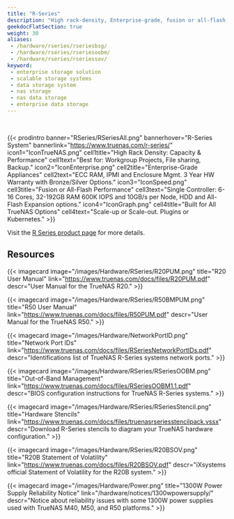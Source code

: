 ```yaml
---
title: "R-Series"
description: "High rack-density, Enterprise-grade, fusion or all-flash, performance NAS storage. Suited for workgroup projects, file sharing, backups, plugins, and Kubernetes."
geekdocFlatSection: true
weight: 30
aliases:
 - /hardware/rseries/rseriesbsg/
 - /hardware/rseries/rseriesoobm/
 - /hardware/rseries/rseriessov/
keyword:
 - enterprise storage solution
 - scalable storage systems
 - data storage system
 - nas storage
 - nas data storage
 - enterprise data storage
---
```

<br>

{{< prodintro banner="RSeries/RSeriesAll.png" bannerhover="R-Series System" bannerlink="https://www.truenas.com/r-series/"
icon1="IconTrueNAS.png" cell1title="High Rack Density: Capacity  & Performance" cell1text="Best for: Workgroup Projects, File sharing, Backup."
icon2="IconEnterprise.png" cell2title="Enterprise-Grade Appliances" cell2text="ECC RAM, IPMI and Enclosure Mgmt. 3 Year HW Warranty with Bronze/Silver Options."
icon3="IconSpeed.png" cell3title="Fusion or All-Flash Performance" cell3text="Single Controller: 6-16 Cores, 32-192GB RAM 600K IOPS and 10GB/s per Node, HDD and All-Flash Expansion options."
icon4="IconGraph.png" cell4title="Built for All TrueNAS Options" cell4text="Scale-up or Scale-out. Plugins or Kubernetes." >}}

Visit the [R Series product page](https://www.truenas.com/r-series/) for more details.

## Resources

<div class="docs-sections">

{{< imagecard image="/images/Hardware/RSeries/R20PUM.png" title="R20 User Manual" link="https://www.truenas.com/docs/files/R20PUM.pdf"
descr="User Manual for the TrueNAS R20." >}}

{{< imagecard image="/images/Hardware/RSeries/R50BMPUM.png" title="R50 User Manual" link="https://www.truenas.com/docs/files/R50PUM.pdf"
descr="User Manual for the TrueNAS R50." >}}

{{< imagecard image="/images/Hardware/NetworkPortID.png" title="Network Port IDs" link="https://www.truenas.com/docs/files/RSeriesNetworkPortIDs.pdf"
descr="Identifications list of TrueNAS R-Series systems network ports." >}}

{{< imagecard image="/images/Hardware/RSeries/RSeriesOOBM.png" title="Out-of-Band Management" link="https://www.truenas.com/docs/files/RSeriesOOBM1.1.pdf"
descr="BIOS configuration instructions for TrueNAS R-Series systems." >}}

{{< imagecard image="/images/Hardware/RSeries/RSeriesStencil.png" title="Hardware Stencils" link="https://www.truenas.com/docs/files/truenasrseriesstencilpack.vssx"
descr="Download R-Series stencils to diagram your TrueNAS hardware configuration." >}}

{{< imagecard image="/images/Hardware/RSeries/R20BSOV.png" title="R20B Statement of Volatility" link="https://www.truenas.com/docs/files/R20BSOV.pdf"
descr="iXsystems official Statement of Volatility for the R20B system." >}}

{{< imagecard image="/images/Hardware/Power.png" title="1300W Power Supply Reliability Notice" link="/hardware/notices/1300wpowersupply/"
descr="Notice about reliability issues with some 1300W power supplies used with TrueNAS M40, M50, and R50 platforms." >}}

</div>

